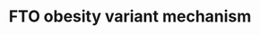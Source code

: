 ---
annotations:
- type: Pathway Ontology
  value: obesity pathway
- type: Pathway Ontology
  value: disease pathway
- type: Disease Ontology
  value: obesity
authors:
- AlexanderPico
- Egonw
- Mkutmon
- AMTan
- Eweitz
description: 'Mechanism underlying the association of FTO locus variants and obesity.
  The wild type T allele at rs1421085 in the FTO locus comprises a protein-DNA binding
  motif for ARID5B that represses the transcription of IRX3 and IRX5, which in turn
  de-represses a set of thermogenic genes, leading to mitochondrial thermogenesis
  and a browning adipocyte program. The C risk allele, on the other hand, disrupts
  the binding motif for ARID5B and activates a mesenchymal superenhancer and its targets,
  IRX3 and IRX5, which represses thermogenesis and leads to a shift to lipid storage,
  white adipocytes and, thus, increased risk of obesity.    In addition to the primary
  literature references associated with the pathway, also refer to this blog article
  providing additional perspective and drug discovery potential by Roger Plenge, "Article
  of the week: ARID5B-FTO-IRX3/IRX5 regulatory axis for drug discovery in obesity
  (NEJM)." August 21, 2015. http://www.plengegen.com/blog/arid5b-fto-irx3irx5-regulatory-axis-drug-discovery-obesity-nejm/'
last-edited: 2021-05-17
organisms:
- Homo sapiens
redirect_from:
- /index.php/Pathway:WP3407
- /instance/WP3407
schema-jsonld:
- '@context': https://schema.org/
  '@id': https://wikipathways.github.io/pathways/WP3407.html
  '@type': Dataset
  creator:
    '@type': Organization
    name: WikiPathways
  description: 'Mechanism underlying the association of FTO locus variants and obesity.
    The wild type T allele at rs1421085 in the FTO locus comprises a protein-DNA binding
    motif for ARID5B that represses the transcription of IRX3 and IRX5, which in turn
    de-represses a set of thermogenic genes, leading to mitochondrial thermogenesis
    and a browning adipocyte program. The C risk allele, on the other hand, disrupts
    the binding motif for ARID5B and activates a mesenchymal superenhancer and its
    targets, IRX3 and IRX5, which represses thermogenesis and leads to a shift to
    lipid storage, white adipocytes and, thus, increased risk of obesity.    In addition
    to the primary literature references associated with the pathway, also refer to
    this blog article providing additional perspective and drug discovery potential
    by Roger Plenge, "Article of the week: ARID5B-FTO-IRX3/IRX5 regulatory axis for
    drug discovery in obesity (NEJM)." August 21, 2015. http://www.plengegen.com/blog/arid5b-fto-irx3irx5-regulatory-axis-drug-discovery-obesity-nejm/'
  keywords:
  - UCP1
  - Fatty Acid Oxidation
  - ARID5B
  - IRX3
  - IRX5
  - PPARGC1A
  - FTO
  - TBX1
  - PRDM16
  license: CC0
  name: FTO obesity variant mechanism
seo: CreativeWork
title: FTO obesity variant mechanism
wpid: WP3407
---